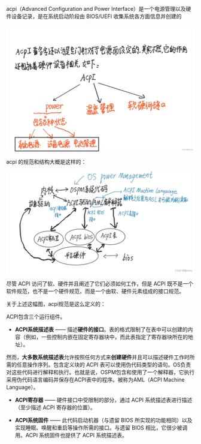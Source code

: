 
acpi（Advanced Configuration and Power Interface）是一个电源管理以及硬件设备记录，是在系统启动阶段由 BIOS/UEFI 收集系统各方面信息并创建的

![2023-05-17-09-36-49.png](./images/2023-05-17-09-36-49.png)

acpi 的规范和结构大概是这样的：

![2023-05-17-09-40-48.png](./images/2023-05-17-09-40-48.png)

尽管 ACPI 访问了软、硬件并且阐述了它们必须如何工作，但是 ACPI 既不是一个软件规范，也不是一个硬件规范，而是一个由软、硬件元素组成的接口规范。

关于上述这幅图，acpi规范是这么定义的：

ACPI包含三个运行组件。

* **ACPI系统描述表** —— 描述**硬件的接口**。表的格式限制了在表中可以创建的内容（例如，一些控制内嵌在固定寄存器块中，而此表指定了寄存器块所在的地址）。

然而，**大多数系统描述表**允许按照任何方式来**创建硬件**并且可以描述硬件工作时所需的任意操作序列。包含定义块的 ACPI 表可以使用伪代码类型的语句。OS负责对这些代码进行解释和执行。也就是说，OSPM包含和使用了一个解释器，它执行采用伪代码语言编码并保存在ACPI表中的程序。被称为AML（ACPI Machine Language）。

* **ACPI寄存器** —— 硬件接口中受限制的部分，通过 ACPI 系统描述表进行描述（至少描述 ACPI 寄存器的位置）。

* **ACPI系统固件** —— 此代码启动机器（与遗留 BIOS 所实现的功能相同）以及实现睡眠、唤醒和重启等操作所需的接口。与遗留 BIOS 相比，它很少被调用。ACPI 系统固件也提供了 ACPI 系统描述表。